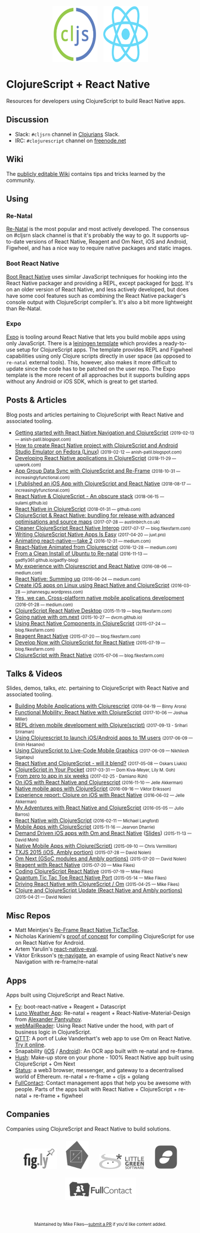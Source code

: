 <center style="vertical-align:middle">
<img src="img/cljs.svg" width="120" height="150"/>
&nbsp;&nbsp;
<img src="img/react.svg" width="120" height="150"/>
</center>

# ClojureScript + React Native

Resources for developers using ClojureScript to build React Native apps.

## Discussion

* Slack: `#cljsrn` channel in [Clojurians](http://clojurians.net) Slack.
* IRC: `#clojurescript` channel on [freenode.net](https://freenode.net)

## Wiki

  The [publicly editable Wiki](https://github.com/cljsrn/cljsrn-org/wiki) contains tips and tricks learned by the community.

## Using

### Re-Natal

[Re-Natal](https://github.com/drapanjanas/re-natal) is the most popular and most actively developed. The consensus on #cljsrn slack channel is that it's probably the way to go. It supports up-to-date versions of React Native, Reagent and Om Next, iOS and Android, Figwheel, and has a nice way to require native packages and static images.

### Boot React Native

[Boot React Native](https://github.com/mjmeintjes/boot-react-native) uses similar JavaScript techniques for hooking into the React Native packager and providing a REPL, except packaged for [boot](http://boot-clj.com/).  It's on an older version of React Native, and less actively developed, but does have some cool features such as combining the React Native packager's console output with ClojureScript compiler's.  It's also a bit more lightweight than Re-Natal.

### Expo
[Expo](https://expo.io/) is tooling around React Native that lets you build mobile apps using only JavaScript. There is a [leiningen template](https://github.com/seantempesta/expo-cljs-template) which provides a ready-to-use setup for ClojureScript apps. The template provides REPL and Figwheel capabilities using only Clojure scripts directly in user space (as opposed to `re-natal` external tools). This, however, also makes it more difficult to update since the code has to be patched on the user repo. The Expo template is the more recent of all approaches but it supports building apps without any Android or iOS SDK, which is great to get started.

## Posts & Articles

Blog posts and articles pertaining to ClojureScript with React Native and associated tooling.

- [Getting started with React Native Navigation and ClojureScript](https://anish-patil.blogspot.com/2019/02/getting-started-with-react-native.html) <span style='font-size:80%'>(2019-02-13 — anish-patil.blogspot.com)</span>
- [How to create React Native project with ClojureScript and Android Studio Emulator on Fedora (Linux)](http://anish-patil.blogspot.com/2019/02/how-to-create-react-native-project-with.html) <span style='font-size:80%'>(2019-02-12 — anish-patil.blogspot.com)</span>
- [Developing React Native applications in ClojureScript](https://www.upwork.com/blog/2018/11/developing-react-native-applications-in-clojurescript/) <span style='font-size:80%'>(2018-11-29 — upwork.com)</span>
- [App Group Data Sync with ClojureScript and Re-Frame](http://increasinglyfunctional.com/2018/10/31/app-group-data-sync-with-clojurescript-and-re-frame.html) <span style='font-size:80%'>(2018-10-31 — increasinglyfunctional.com)</span>
- [I Published an iOS App with ClojureScript and React Native](http://increasinglyfunctional.com/2018/08/17/i-published-an-ios-app-with-clojurescript-and-react-native.html) <span style='font-size:80%'>(2018-08-17 — increasinglyfunctional.com)</span>
- [React Native & ClojureScript - An obscure stack](http://sulami.github.io/posts/react-native-and-clojurescript/) <span style='font-size:80%'>(2018-06-15 — sulami.github.io)</span>
- [React Native in ClojureScript](https://github.com/deg/clojure-then-you-think/wiki/React-Native-in-ClojureScript) <span style='font-size:80%'>(2018-01-31 — github.com)</span>
- [ClojureScript & React Native: bundling for release with advanced optimisations and source maps](http://austinbirch.co.uk/2017/07/28/clojurescript-and-react-native-bundling-for-release-with-advanced-optimisations.html) <span style='font-size:80%'>(2017-07-28 — austinbirch.co.uk)</span>
- [Cleaner ClojureScript React Native Interop](http://blog.fikesfarm.com/posts/2017-07-17-cleaner-clojurescript-react-native-interop.html) <span style='font-size:80%'>(2017-07-17 — blog.fikesfarm.com)</span>
- [Writing ClojureScript Native Apps Is Easy](https://juxt.pro/blog/posts/native.html) <span style='font-size:80%'>(2017-04-20 — juxt.pro)</span>
- [Animating react-native — take 2](https://medium.com/@grumplet/animating-react-native-take-2-b2a6368c8861) <span style='font-size:80%'>(2016-12-31 — medium.com)</span>
- [React-Native Animated from Clojurescript](https://medium.com/@grumplet/react-native-animated-from-clojurescript-78cd53ab7aa2) <span style='font-size:80%'>(2016-12-28 — medium.com)</span>
- [From a Clean Install of Ubuntu to Re-natal](https://gadfly361.github.io/gadfly-blog/posts-output/2016-11-13-clean-install-of-ubuntu-to-re-natal/) <span style='font-size:80%'>(2016-11-13 — gadfly361.github.io/gadfly-blog)</span>
- [My experience with Clojurescript and React Native](https://medium.com/@tiensonqin/my-experience-with-clojurescript-and-react-native-81bb1d3bb2c4#.4pd73s8z2) <span style='font-size:80%'>(2016-08-06 — medium.com)</span>
- [React Native: Summing up](https://medium.com/@alwxdev/react-native-summing-up-86838441d289#.jwb21cuwn) <span style='font-size:80%'>(2016-06-24 — medium.com)</span>
- [Create iOS apps on Linux using React Native and ClojureScript](https://johannesgu.wordpress.com/2016/03/28/create-ios-apps-on-linux-using-react-native-and-clojurescript/) <span style='font-size:80%'>(2016-03-28 — johannesgu.wordpress.com)</span>
- [Yes, we can. Cross-platform native mobile applications development](https://medium.com/@alwxdev/yes-we-can-cross-platform-native-mobile-applications-development-e315300d011e#.pd3zwhfam) <span style='font-size:80%'>(2016-01-28 — medium.com)</span>
- [ClojureScript React Native Desktop](http://blog.fikesfarm.com/posts/2015-11-19-clojurescript-react-native-desktop.html) <span style='font-size:80%'>(2015-11-19 — blog.fikesfarm.com)</span>
- [Going native with om.next](https://dvcrn.github.io/clojurescript/react/2015/10/27/going-native-with-om-next.html) <span style='font-size:80%'>(2015-10-27 — dvcrn.github.io)</span>
- [Using React Native Components in ClojureScript](http://blog.fikesfarm.com/posts/2015-07-24-using-react-native-components-in-clojurescript.html) <span style='font-size:80%'>(2015-07-24 — blog.fikesfarm.com)</span>
- [Reagent React Native](http://blog.fikesfarm.com/posts/2015-07-20-reagent-react-native.html) <span style='font-size:80%'>(2015-07-20 — blog.fikesfarm.com)</span>
- [Develop Now with ClojureScript for React Native](http://blog.fikesfarm.com/posts/2015-07-19-develop-now-with-clojurescript-for-react-native.html) <span style='font-size:80%'>(2015-07-19 — blog.fikesfarm.com)</span>
- [ClojureScript with React Native](http://blog.fikesfarm.com/posts/2015-07-06-clojurescript-with-react-native.html) <span style='font-size:80%'>(2015-07-06 — blog.fikesfarm.com)</span>

## Talks & Videos

Slides, demos, talks, _etc._ pertaining to ClojureScript with React Native and associated tooling.

- [Building Mobile Applications with Clojurescript](https://singaporeinformer.com/293607/building-mobile-applications-with-clojurescript-singapore-clojure-meetup-singapore-video/) <span style='font-size:80%'>(2018-04-19 — Binny Arora)</span>
- [Functional Mobility: React Native with ClojureScript](http://increasinglyfunctional.com/2017/10/06/clojurescript-react-native-talk/) <span style='font-size:80%'>(2017-10-06 — Joshua Miller)</span>
- [REPL driven mobile development with Clojure(script)](https://www.youtube.com/watch?v=toGEegAzrZA) <span style='font-size:80%'>(2017-09-13 - Srihari Sriraman)</span>
- [Using Clojurescript to launch iOS/Android apps to 1M users](https://youtu.be/ELM_eKZXl3M) <span style='font-size:80%'>(2017-06-09 — Emin Hasanov)</span>
- [Using ClojureScript to Live-Code Mobile Graphics](https://www.youtube.com/watch?v=FFKiYrvB1-0) <span style='font-size:80%'>(2017-06-09 — Nikhilesh Sigatapu)</span>
- [React Native and ClojureScript - will it blend?](https://www.youtube.com/watch?v=wHgfjUQFRJU) <span style='font-size:80%'>(2017-05-08 — Oskars Liukis)</span>
- [ClojureScript in Your Pocket](https://www.youtube.com/watch?v=tHQAMrShHu8) <span style='font-size:80%'>(2017-03-31 — Dom Kiva-Meyer, Lily M. Goh)</span>
- [From zero to app in six weeks](https://www.youtube.com/watch?v=rOcT1Lp94J4) <span style='font-size:80%'>(2017-02-25 - Damiano Rühl)</span>
- [On iOS with React Native and Clojurescript](https://vimeo.com/191066643) <span style='font-size:80%'>(2016-11-10 — Jelle Akkerman)</span>
- [Native mobile apps with ClojureScript](https://www.youtube.com/watch?v=6IYm34nDL64) <span style='font-size:80%'>(2016-09-16 — Viktor Eriksson)</span>
- [Experience report: Clojure on iOS with React Native](https://www.youtube.com/watch?v=UHRITqJGadU) <span style='font-size:80%'>(2016-06-02 — Jelle Akkerman)</span>
- [My Adventures with React Native and ClojureScript](https://e-string.com/articles/adventures-react-native-clojurescript/) <span style='font-size:80%'>(2016-05-05 — Julio Barros)</span>
- [React Native with ClojureScript](https://github.com/langford/ReactNativeWithClojureScriptPreso/blob/master/ReactNativeWithClojureScript.pdf) <span style='font-size:80%'>(2016-02-11 — Michael Langford)</span>
- [Mobile Apps with ClojureScript](https://youtu.be/GDA-g6Ca_dQ) <span style='font-size:80%'>(2015-11-16 — Jearvon Dharrie)</span>
- [Demand Driven iOS apps with Om and React Native](https://youtu.be/oJ8t8Hc9XaE) ([Slides](http://www.slideshare.net/dvcrn/demand-driven-applications-with-omnext-and-react-native-55185632)) <span style='font-size:80%'>(2015-11-13 — David Mohl)</span>
- [Native Mobile Apps with Clojure(Script)](https://groups.google.com/forum/#!topic/boston-clojure/z2sA9rvFV7s) <span style='font-size:80%'>(2015-09-10 — Chris Vermillion)</span>
- [TXJS 2015 (iOS, Ambly portion)](https://youtu.be/nKyHvVIotBo?t=1198) <span style='font-size:80%'>(2015-07-28 — David Nolen)</span>
- [Om Next (GSoC modules and Ambly portions)](https://youtu.be/ByNs9TG30E8?list=PLZdCLR02grLoBx0Y5ZrpdmLxc160PIwzQ&t=1993) <span style='font-size:80%'>(2015-07-20 — David Nolen)</span>
- [Reagent with React Native](https://youtu.be/4txql-1VXJk) <span style='font-size:80%'>(2015-07-20 — Mike Fikes)</span>
- [Coding ClojureScript React Native](https://youtu.be/Ci4uviG8S0o) <span style='font-size:80%'>(2015-07-19 — Mike Fikes)</span>
- [Quantum Tic Tac Toe React Native Port](https://youtu.be/7HtOTzllwTY) <span style='font-size:80%'>(2015-05-14 — Mike Fikes)</span>
- [Driving React Native with ClojureScript / Om](https://www.youtube.com/watch?v=Dt2zNemLCCk) <span style='font-size:80%'>(2015-04-25 — Mike Fikes)</span>
- [Clojure and ClojureScript Update (React Native and Ambly portions)](https://youtu.be/NvF-GZI20L4?list=PLZdCLR02grLrKAOj8FJ1GGmNM5l7Okz0a&t=1137) <span style='font-size:80%'>(2015-04-21 — David Nolen)</span>

## Misc Repos

* Matt Meintjes's [Re-Frame React Native TicTacToe](https://github.com/mjmeintjes/cljs-react-native-tictactoe).
* Nicholas Kariniemi's [proof of concept](https://github.com/nicholaskariniemi/ReactNativeCljs) for compiling ClojureScript for use on React Native for Android.
* Artem Yarulin's [react-native-eval](https://github.com/artemyarulin/react-native-eval).
* Viktor Eriksson's [re-navigate](https://github.com/vikeri/re-navigate), an example of using React Native's new Navigation with re-frame/re-natal

## Apps

Apps built using ClojureScript and React Native.

- [Fy](https://appsto.re/gb/5KjH7.i): boot-react-native + Reagent + Datascript
- [Luno Weather App](https://github.com/alwx/luno-react-native): Re-natal + reagent + React-Native-Material-Design from [Alexander Pantyuhov](https://github.com/alwx).
- [webMailReader](http://fessguid.com): Using React Native under the hood, with part of business logic in ClojureScript.
- [QTTT](https://github.com/mfikes/qttt): A port of Luke Vanderhart's web app to use Om on React Native. [Try it online](https://appetize.io/app/8kap5c0m9r3wjjdm45c416rbug?device=iphone5s&scale=75&orientation=portrait&osVersion=8.4).
- Snapability ([iOS](https://itunes.apple.com/WebObjects/MZStore.woa/wa/viewSoftware?id=1124758443&mt=8) / [Android](https://play.google.com/store/apps/details?id=net.snapability)): An OCR app built with re-natal and re-frame.
- [Hush](https://goo.gl/fny7Q9): Make-up store on your phone - 100% React Native app built using ClojureScript + Om Next
- [Status](https://status.im): a web3 browser, messenger, and gateway to a decentralised world of Ethereum. re-natal + re-frame + cljs + golang
- [FullContact](https://fullcontact.com): Contact management apps that help you be awesome with people. Parts of the apps built with React Native + ClojureScript + re-natal + re-frame + figwheel


## Companies

Companies using ClojureScript and React Native to build solutions.

<p>
<center>
<a href="http://fig.ly"><img style="width: 90px; margin: 10px 10px" src="img/logos/figly.png"/></a>
<a href="https://www.iamfy.co"><img style="width: 60px; margin: 10px 10px" src="img/logos/fy.png"/></a>
<a href="http://goo.gl/niaBLZ"><img style="width: 120px; margin: 10px 15px" src="img/logos/lgs.png"/></a> 
<a href="https://status.im"><img style="width: 60px; margin: 10px 10px" src="img/logos/status.png"/></a> 
<a href="https://fullcontact.com"><img style="width: 189px; margin: 10px 10px" src="img/logos/fullcontact.png"/></a>
</center>
</p>


<br/><center style='font-size:80%'>Maintained by Mike Fikes—<a href="https://github.com/cljsrn/cljsrn-org">submit a PR</a> if you'd like content added.</center>
